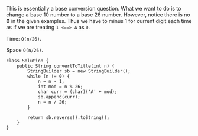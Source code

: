 This is essentially a base conversion question. What we want to do is to change a base 10 number to a base 26 number. However, notice there is no __0__ in the given examples. Thus we have to minus 1 for current digit each time as if we are treating `1 <==> A` as `0`.

Time: `O(n/26)`. 

Space `O(n/26)`.

```
class Solution {
    public String convertToTitle(int n) {
        StringBuilder sb = new StringBuilder();
        while (n != 0) {
            n = n - 1;
            int mod = n % 26;
            char curr = (char)('A' + mod);
            sb.append(curr);
            n = n / 26;
        }
        
        return sb.reverse().toString();
    }
}
```
